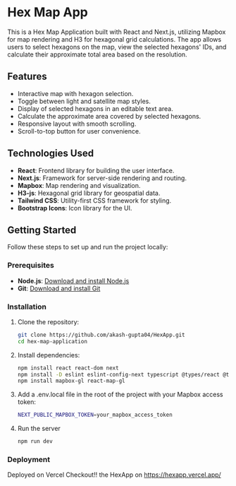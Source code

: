 # Hex Map App

This is a Hex Map Application built with React and Next.js, utilizing Mapbox for map rendering and H3 for hexagonal grid calculations. The app allows users to select hexagons on the map, view the selected hexagons' IDs, and calculate their approximate total area based on the resolution.

## Features

- Interactive map with hexagon selection.
- Toggle between light and satellite map styles.
- Display of selected hexagons in an editable text area.
- Calculate the approximate area covered by selected hexagons.
- Responsive layout with smooth scrolling.
- Scroll-to-top button for user convenience.

## Technologies Used

- **React**: Frontend library for building the user interface.
- **Next.js**: Framework for server-side rendering and routing.
- **Mapbox**: Map rendering and visualization.
- **H3-js**: Hexagonal grid library for geospatial data.
- **Tailwind CSS**: Utility-first CSS framework for styling.
- **Bootstrap Icons**: Icon library for the UI.

## Getting Started

Follow these steps to set up and run the project locally:

### Prerequisites

- **Node.js**: [Download and install Node.js](https://nodejs.org/)
- **Git**: [Download and install Git](https://git-scm.com/)

### Installation

1. Clone the repository:
   ```bash
   git clone https://github.com/akash-gupta04/HexApp.git
   cd hex-map-application
2. Install dependencies:
   ```bash
   npm install react react-dom next
   npm install -D eslint eslint-config-next typescript @types/react @types/node
   npm install mapbox-gl react-map-gl
   
3. Add a .env.local file in the root of the project with your Mapbox access token:
    ```bash
   NEXT_PUBLIC_MAPBOX_TOKEN=your_mapbox_access_token
   
6. Run the server
    ```bash
   npm run dev

### Deployment
Deployed on Vercel
Checkout!! the HexApp on https://hexapp.vercel.app/
